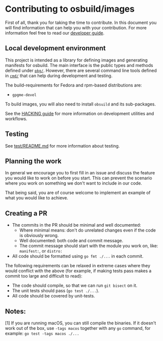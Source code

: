 # Contributing to osbuild/images

First of all, thank you for taking the time to contribute.  In this document
you will find information that can help you with your contribution.  For more
information feel free to read our [developer
guide](https://www.osbuild.org/guides/developer-guide/index.html).

## Local development environment

This project is intended as a library for defining images and generating
manifests for osbuild. The main interface is the public types and methods
defined under [`pkg/`](https://pkg.go.dev/github.com/osbuild/images@main/pkg).
However, there are several command line tools defined in
[`cmd/`](https://pkg.go.dev/github.com/osbuild/images@main/cmd) that can help
during development and testing.

The build-requirements for Fedora and rpm-based distributions are:
- `gpgme-devel`

To build images, you will also need to install `obsuild` and its sub-packages.

See the [HACKING guide](HACKING.md) for more information on development
utilities and workflows.

## Testing

See [test/README.md](test/README.md) for more information about testing.

## Planning the work

In general we encourage you to first fill in an issue and discuss the feature
you would like to work on before you start. This can prevent the scenario where
you work on something we don't want to include in our code.

That being said, you are of course welcome to implement an example of what you
would like to achieve.

## Creating a PR

* The commits in the PR should be minimal and well documented:
  * Where minimal means: don't do unrelated changes even if the code is
    obviously wrong.
  * Well documented: both code and commit message.
  * The commit message should start with the module you work on, like:
    `manifest:`, or `distro:`
* All code should be formatted using `go fmt ./...` in each commit.

The following requirements can be relaxed in extreme cases where they would
conflict with the above (for example, if making tests pass makes a commit too
large and difficult to read):
* The code should compile, so that we can run `git bisect` on it.
* The unit tests should pass (`go test ./...`).
* All code should be covered by unit-tests.

## Notes:

[1] If you are running macOS, you can still compile the binaries. If it doesn't
work out of the box, use `-tags macos` together with any `go` command, for
example: `go test -tags macos ./...`
